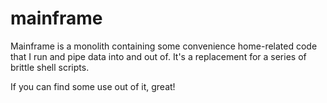 # mainframe

Mainframe is a monolith containing some convenience home-related code that I
run and pipe data into and out of. It's a replacement for a series of brittle
shell scripts.

If you can find some use out of it, great!
